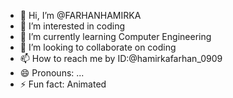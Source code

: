 - 👋 Hi, I’m @FARHANHAMIRKA
- 👀 I’m interested in coding
- 🌱 I’m currently learning Computer Engineering 
- 💞️ I’m looking to collaborate on coding 
- 📫 How to reach me by ID:@hamirkafarhan_0909 
- 😄 Pronouns: ...
- ⚡ Fun fact: Animated 

<!---
FARHANHAMIRKA/FARHANHAMIRKA is a ✨ special ✨ repository because its `README.md` (this file) appears on your GitHub profile.
You can click the Preview link to take a look at your changes.
--->
